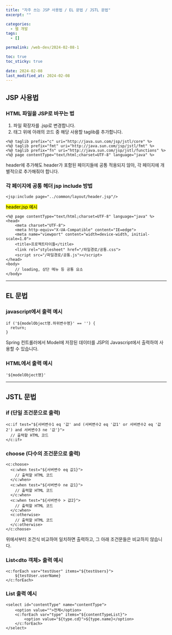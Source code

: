 ```yaml
---
title: "자주 쓰는 JSP 사용법 / EL 문법 / JSTL 문법"
excerpt: ""

categories:
  - 웹 개발
tags:
  - []

permalink: /web-dev/2024-02-08-1

toc: true
toc_sticky: true
 
date: 2024-02-08
last_modified_at: 2024-02-08
---
```


## JSP 사용법

### HTML 파일을 JSP로 바꾸는 법
1. 파일 확장자를 .jsp로 변경합니다.
2. <html> 태그 위에 아래의 코드 중 해당 사용할 taglib를 추가합니다.
```
<%@ taglib prefix="c" uri="http://java.sun.com/jsp/jstl/core" %>
<%@ taglib prefix="fmt" uri="http://java.sun.com/jsp/jstl/fmt" %>
<%@ taglib prefix="fn" uri="http://java.sun.com/jsp/jstl/functions" %>
<%@ page contentType="text/html;charset=UTF-8" language="java" %>
```
header에 추가해도 header가 포함된 페이지들에 공통 적용되지 않아, 각 페이지에 개별적으로 추가해줘야 합니다.

### 각 페이지에 공통 헤더 jsp include 방법
```
<jsp:include page="../common/layout/header.jsp"/>
```

<mark>header.jsp 예시</mark>
```
<%@ page contentType="text/html;charset=UTF-8" language="java" %>
<head>
    <meta charset="UTF-8">
    <meta http-equiv="X-UA-Compatible" content="IE=edge">
    <meta name="viewport" content="width=device-width, initial-scale=1.0">
    <title>프로젝트타이틀</title>
    <link rel="stylesheet" href="/파일경로/공통.css">
    <script src="/파일경로/공통.js"></script>
</head>
<body>
	// loading, 상단 메뉴 등 공통 요소
</body>
```

---

## EL 문법

### javascript에서 출력 예시
```
if ('${modelObject명.하위변수명}' == '') {
  return;
}
```
Spring 컨트롤러에서 Model에 저장된 데이터를 JSP의 Javascript에서 출력하여 사용할 수 있습니다.

### HTML에서 출력 예시
```
'${modelObject명}'
```

---

## JSTL 문법

### if (단일 조건문으로 출력)
```
<c:if test="${서버변수1 eq '값' and (서버변수2 eq '값1' or 서버변수2 eq '값2') and 서버변수3 ne '값'}">
  // 출력할 HTML 코드
</c:if>
```

### choose (다수의 조건문으로 출력)
```
<c:choose>
  <c:when test="${서버변수 eq 값1}">
    // 출력할 HTML 코드
  </c:when>
  <c:when test="${서버변수 ne 값1}">
    // 출력할 HTML 코드
  </c:when>
  <c:when test="${서버변수 > 값2}">
    // 출력할 HTML 코드
  </c:when>
  <c:otherwise>
    // 출력할 HTML 코드
  </c:otherwise>
</c:choose>
```
위에서부터 조건식 비교하여 일치하면 출력하고, 그 아래 조건문들은 비교하지 않습니다.

### List<dto 객체> 출력 예시
```
<c:forEach var="testUser" items="${testUsers}">
    ${testUser.userName}
</c:forEach>
```

### List<Map> 출력 예시
```
<select id="contentType" name="contentType">
    <option value="">전체</option>
    <c:forEach var="type" items="${contentTypeList}">
        <option value="${type.cd}">${type.name}</option>
    </c:forEach>
</select>
```